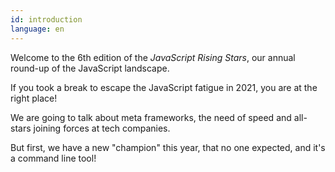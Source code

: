 ```yaml
---
id: introduction
language: en
---
```


Welcome to the 6th edition of the _JavaScript Rising Stars_, our annual round-up of the JavaScript landscape.

If you took a break to escape the JavaScript fatigue in 2021, you are at the right place!

We are going to talk about meta frameworks, the need of speed and all-stars joining forces at tech companies.

But first, we have a new "champion" this year, that no one expected, and it's a command line tool!
